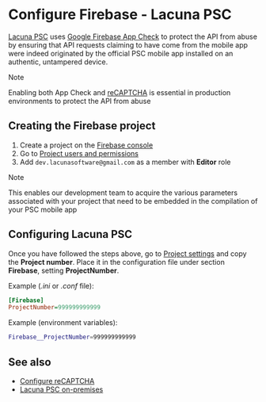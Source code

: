 ﻿# Configure Firebase - Lacuna PSC

[Lacuna PSC](../index.md) uses [Google Firebase App Check](https://firebase.google.com/docs/app-check) to protect the API from abuse by ensuring that API requests
claiming to have come from the mobile app were indeed originated by the official PSC mobile app installed on an authentic, untampered device.

> [!NOTE]
> Enabling both App Check and [reCAPTCHA](configure-recaptcha.md) is essential in production environments to protect the API from abuse

## Creating the Firebase project

1. Create a project on the [Firebase console](https://console.firebase.google.com/)
2. Go to [Project users and permissions](https://console.firebase.google.com/project/_/settings/iam)
3. Add `dev.lacunasoftware@gmail.com` as a member with **Editor** role

> [!NOTE]
> This enables our development team to acquire the various parameters associated with your project that need to be embedded in the compilation of your PSC mobile app

## Configuring Lacuna PSC

Once you have followed the steps above, go to [Project settings](https://console.firebase.google.com/u/0/project/_/settings/general) and copy the **Project number**.
Place it in the configuration file under section **Firebase**, setting **ProjectNumber**.

Example (*.ini* or *.conf* file):

```ini
[Firebase]
ProjectNumber=999999999999
```

Example (environment variables):

```sh
Firebase__ProjectNumber=999999999999
```

## See also

* [Configure reCAPTCHA](configure-recaptcha.md)
* [Lacuna PSC on-premises](index.md)
